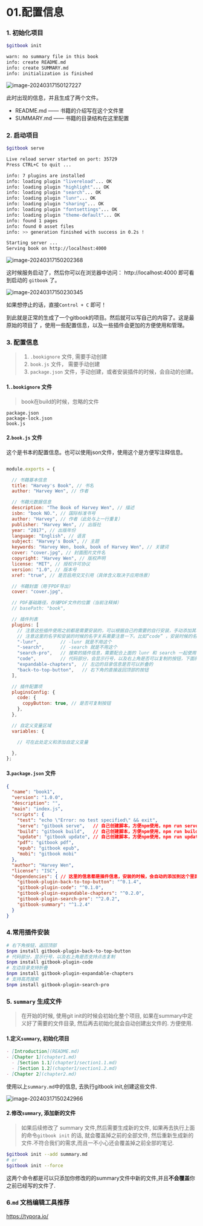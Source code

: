 # 01.配置信息

### 1. 初始化项目

```bash
$gitbook init

warn: no summary file in this book 
info: create README.md 
info: create SUMMARY.md 
info: initialization is finished
```

![image-20240317150127227](./assets/image-20240317150127227.png)



此时出现的信息，并且生成了两个文件。

- README.md —— 书籍的介绍写在这个文件里
- SUMMARY.md —— 书籍的目录结构在这里配置



### 2. 启动项目

```bash
$gitbook serve

Live reload server started on port: 35729
Press CTRL+C to quit ...

info: 7 plugins are installed 
info: loading plugin "livereload"... OK 
info: loading plugin "highlight"... OK 
info: loading plugin "search"... OK 
info: loading plugin "lunr"... OK 
info: loading plugin "sharing"... OK 
info: loading plugin "fontsettings"... OK 
info: loading plugin "theme-default"... OK 
info: found 1 pages 
info: found 0 asset files 
info: >> generation finished with success in 0.2s ! 

Starting server ...
Serving book on http://localhost:4000
```

![image-20240317150202368](./assets/image-20240317150202368.png)

这时候服务启动了，然后你可以在浏览器中访问： http://localhost:4000 即可看到启动的 `gitbook` 了。

![image-20240317150230345](./assets/image-20240317150230345.png)

如果想停止的话，直接`Control + C` 即可！

到此就是正常的生成了一个gitbook的项目。然后就可以写自己的内容了。这是最原始的项目了 ，使用一些配置信息，以及一些插件会更加的方便使用和管理。



### 3. 配置信息

> 1. `.bookignore` 文件, 需要手动创建
> 2. `book.js` 文件， 需要手动创建
> 3. `package.json` 文件，手动创建，或者安装插件的时候，会自动的创建。

#### 1.`.bookignore` 文件

> book在build的时候，忽略的文件

```
package.json
package-lock.json
book.js
```



#### 2.`book.js` 文件

这个是书本的配置信息。也可以使用json文件，使用这个是方便写注释信息。

```js

module.exports = {

  // 书籍基本信息
  title: "Harvey's Book", // 书名
  author: "Harvey Wen", // 作者

  // 书籍元数据信息
  description: "The Book of Harvey Wen", // 描述
  isbn: "book NO.", // 国际标准书号
  author: "Harvey", // 作者（此处与上一行重复）
  publisher: "Harvey Wen", // 出版社
  year: "2017", // 出版年份
  language: "English", // 语言
  subject: "Harvey's Book", // 主题
  keywords: "Harvey Wen, book, book of Harvey Wen", // 关键词
  cover: "cover.jpg", // 封面图片文件名
  copyright: "Harvey Wen", // 版权声明
  license: "MIT", // 授权许可协议
  version: "1.0", // 版本号
  xref: "true", // 是否启用交叉引用（具体含义取决于应用场景）

  // 书籍封面（用于PDF导出）
  cover: "cover.jpg",

  // PDF基础路径，存储PDF文件的位置（当前注释掉）
  // basePath: "book",

  // 插件列表
  plugins: [
	// 注意这些插件使用之前都是需要安装的，可以根据自己的需要的自行安装，手动添加其名字到这里。
    // 注意这里的名字和安装的时候的名字关系需要注意一下。比如“code” ，安装时候的名字是 ‘npm install gitbook-plugin-code’ 前面都有一个前缀 “gitbook-plugin-”
    "-lunr",		// -lunr 就是不用这个
    "-search",		// -search 就是不用这个
    "search-pro",	// 搜索的插件信息，需要配合上面的 lunr 和 search 一起使用，搜索支持高亮显示
    "code",			// 代码部分，会显示行号，以及右上角是否可以复制的按钮，下面的PluginsConfig中设置这些信息。
    "expandable-chapters",	// 左边的目录信息是否可以折叠的
    "back-to-top-button",	// 右下角的直接返回顶部的按钮
  ],

  // 插件配置项
  pluginsConfig: {
    code: {
      copyButton: true, // 是否可复制按钮
    },
  },

  // 自定义变量区域
  variables: {

    // 可在此处定义和添加自定义变量

  },
};
```





#### 3.`package.json` 文件

```json
{
  "name": "book1",
  "version": "1.0.0",
  "description": "",
  "main": "index.js",
  "scripts": {
    "test": "echo \"Error: no test specified\" && exit",	
    "serve": "gitbook serve",	// 自己创建脚本，方便npm使用，npm run serve 启动服务
    "build": "gitbook build",	// 自己创建脚本，方便npm使用，npm run build 构建
    "update": "gitbook update",	// 自己创建脚本，方便npm使用，npm run update 更新服务
    "pdf": "gitbook pdf",
    "epub": "gitbook epub",
    "mobi": "gitbook mobi"
  },
  "author": "Harvey Wen",
  "license": "ISC",
  "dependencies": {	// 这里的信息都是插件信息，安装的时候，会自动的添加到这个里面，插件的名字，和版本号
    "gitbook-plugin-back-to-top-button": "^0.1.4",
    "gitbook-plugin-code": "^0.1.0",
    "gitbook-plugin-expandable-chapters": "^0.2.0",
    "gitbook-plugin-search-pro": "^2.0.2",
    "gitbook-summary": "^1.2.4"
  }
}
```



### 4.常用插件安装

```bash
# 右下角按钮，返回顶部
$npm install gitbook-plugin-back-to-top-button
# 代码部分，显示行号，以及右上角是否支持点击复制
$npm install gitbook-plugin-code
# 左边目录支持折叠
$npm install gitbook-plugin-expandable-chapters
# 支持高亮搜索
$npm install gitbook-plugin-search-pro
```



### 5. `summary` 生成文件

> 在开始的时候, 使用git init的时候会初始化整个项目, 如果在summary中定义好了需要的文件目录, 然后再去初始化就会自动创建出文件的. 方便使用.

#### 1.定义`summary`, 初始化项目

```markdown
- [Introduction](README.md)
- [Chapter 1](chapter1.md)
  - [Section 1.1](chapter1/section1.1.md)
  - [Section 1.2](chapter1/section1.2.md)
- [Chapter 2](chapter2.md)
```

使用以上`summary.md`中的信息, 去执行gitbook init,创建这些文件.

![image-20240317150242966](./assets/image-20240317150242966.png)



#### 2.修改`summary`, 添加新的文件

> 如果后续修改了 summary 文件,然后需要生成新的文件, 如果再去执行上面的命令`gitbook init` 的话, 就会覆盖掉之前的全部文件, 然后重新生成新的文件.不符合我们的需求,而且一不小心还会覆盖掉之前全部的笔记.

```bash
$gitbook init --add summary.md
# or
$gitbook init --force
```

这两个命令都是可以只添加你修改的的summary文件中新的文件,并且**不会覆盖**你之前已经写的文件了.



### 6.`md` 文档编辑工具推荐

https://typora.io/



